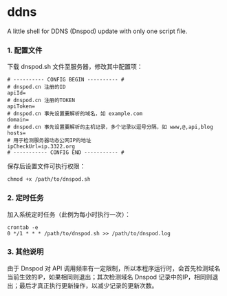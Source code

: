 # ddns
A little shell for DDNS (Dnspod) update with only one script file.

### 1. 配置文件
下载 dnspod.sh 文件至服务器，修改其中配置项：

```
# ---------- CONFIG BEGIN ---------- #
# dnspod.cn 注册的ID
apiId=
# dnspod.cn 注册的TOKEN
apiToken=
# dnspod.cn 事先设置要解析的域名，如 example.com
domain=
# dnspod.cn 事先设置要解析的主机记录，多个记录以逗号分隔，如 www,@,api,blog
hosts=
# 用于检测服务器动态公网IP的地址
ipCheckUrl=ip.3322.org
# ----------- CONFIG END ----------- #
```
保存后设置文件可执行权限：
```
chmod +x /path/to/dnspod.sh
```

### 2. 定时任务
加入系统定时任务（此例为每小时执行一次）：
```
crontab -e
0 */1 * * * /path/to/dnspod.sh >> /path/to/dnspod.log
```

### 3. 其他说明
由于 Dnspod 对 API 调用频率有一定限制，所以本程序运行时，会首先检测域名当前生效的IP，如果相同则退出；其次检测域名 Dnspod 记录中的IP，相同则退出；最后才真正执行更新操作，以减少记录的更新次数。
